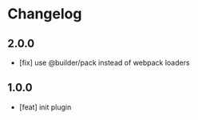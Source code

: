 # Changelog

## 2.0.0

- [fix] use @builder/pack instead of webpack loaders

## 1.0.0

- [feat] init plugin